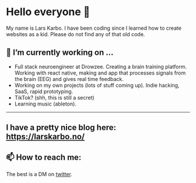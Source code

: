 # Hello everyone 👋

My name is Lars Karbo. I have been coding since I learned how to create websites as a kid. Please do not find any of that old code.

## 🔭 I’m currently working on ...

* Full stack neuroengineer at Drowzee. Creating a brain training platform. Working with react native, making and app that processes signals from the brain (EEG) and gives real time feedback.
* Working on my own projects (lots of stuff coming up). Indie hacking, SaaS, rapid prototyping.
* TikTok? (shh, this is still a secret)
* Learning music (ableton).

----
I have a pretty nice blog here: https://larskarbo.no/
----

## 📫 How to reach me:

The best is a DM on [twitter](https://twitter.com/larskarbo).

